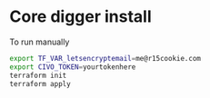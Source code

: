 # Core digger install

To run manually

```sh
export TF_VAR_letsencryptemail=me@r15cookie.com
export CIVO_TOKEN=yourtokenhere
terraform init
terraform apply
```